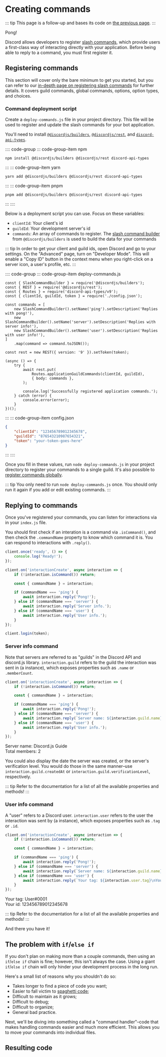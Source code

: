 # Creating commands

::: tip
This page is a follow-up and bases its code on [the previous page](/creating-your-bot/).
:::

<DiscordMessages>
	<DiscordMessage profile="bot">
		<template #interactions>
			<DiscordInteraction profile="user" :command="true">ping</DiscordInteraction>
		</template>
		Pong!
	</DiscordMessage>
</DiscordMessages>

Discord allows developers to register [slash commands](https://discord.com/developers/docs/interactions/application-commands), which provide users a first-class way of interacting directly with your application. Before being able to reply to a command, you must first register it.

## Registering commands

This section will cover only the bare minimum to get you started, but you can refer to our [in-depth page on registering slash commands](/interactions/registering-slash-commands.md) for further details. It covers guild commands, global commands, options, option types, and choices.

### Command deployment script

Create a `deploy-commands.js` file in your project directory. This file will be used to register and update the slash commands for your bot application.

You'll need to install [`@discordjs/builders`](https://github.com/discordjs/builders), [`@discordjs/rest`](https://github.com/discordjs/discord.js-modules/blob/main/packages/rest/), and [`discord-api-types`](https://github.com/discordjs/discord-api-types/).

:::: code-group
::: code-group-item npm
```sh:no-line-numbers
npm install @discordjs/builders @discordjs/rest discord-api-types
```
:::
::: code-group-item yarn
```sh:no-line-numbers
yarn add @discordjs/builders @discordjs/rest discord-api-types
```
:::
::: code-group-item pnpm
```sh:no-line-numbers
pnpm add @discordjs/builders @discordjs/rest discord-api-types
```
:::
::::

Below is a deployment script you can use. Focus on these variables:

- `clientId`: Your client's id
- `guildId`: Your development server's id
- `commands`: An array of commands to register. The [slash command builder](/popular-topics/builders.md#slash-command-builders) from `@discordjs/builders` is used to build the data for your commands

::: tip
In order to get your client and guild ids, open Discord and go to your settings. On the "Advanced" page, turn on "Developer Mode". This will enable a "Copy ID" button in the context menu when you right-click on a server icon, a user's profile, etc.
:::

:::: code-group
::: code-group-item deploy-commands.js
```js{4,6-11}
const { SlashCommandBuilder } = require('@discordjs/builders');
const { REST } = require('@discordjs/rest');
const { Routes } = require('discord-api-types/v9');
const { clientId, guildId, token } = require('./config.json');

const commands = [
	new SlashCommandBuilder().setName('ping').setDescription('Replies with pong!'),
	new SlashCommandBuilder().setName('server').setDescription('Replies with server info!'),
	new SlashCommandBuilder().setName('user').setDescription('Replies with user info!'),
]
	.map(command => command.toJSON());

const rest = new REST({ version: '9' }).setToken(token);

(async () => {
	try {
		await rest.put(
			Routes.applicationGuildCommands(clientId, guildId),
			{ body: commands },
		);

		console.log('Successfully registered application commands.');
	} catch (error) {
		console.error(error);
	}
})();
```
:::
::: code-group-item config.json
```json {2-3}
{
	"clientId": "123456789012345678",
	"guildId": "876543210987654321",
	"token": "your-token-goes-here"
}
```
:::
::::

Once you fill in these values, run `node deploy-commands.js` in your project directory to register your commands to a single guild. It's also possible to [register commands globally](/interactions/registering-slash-commands.md#global-commands).

::: tip
You only need to run `node deploy-commands.js` once. You should only run it again if you add or edit existing commands.
:::

## Replying to commands

Once you've registered your commands, you can listen for interactions via <DocsLink path="class/Client?scrollTo=e-interactionCreate" /> in your `index.js` file.

You should first check if an interation is a command via <DocsLink path="class/Interaction?scrollTo=isCommand" type="method">`.isCommand()`</DocsLink>, and then check the <DocsLink path="class/CommandInteraction?scrollTo=commandName">`.commandName`</DocsLink> property to know which command it is. You can respond to interactions with <DocsLink path="class/CommandInteraction?scrollTo=reply">`.reply()`</DocsLink>.

```js {5-17}
client.once('ready', () => {
	console.log('Ready!');
});

client.on('interactionCreate', async interaction => {
	if (!interaction.isCommand()) return;

	const { commandName } = interaction;

	if (commandName === 'ping') {
		await interaction.reply('Pong!');
	} else if (commandName === 'server') {
		await interaction.reply('Server info.');
	} else if (commandName === 'user') {
		await interaction.reply('User info.');
	}
});

client.login(token);
```

### Server info command

Note that servers are referred to as "guilds" in the Discord API and discord.js library. `interaction.guild` refers to the guild the interaction was sent in (a <DocsLink path="class/Guild" /> instance), which exposes properties such as `.name` or `.memberCount`.

```js {9}
client.on('interactionCreate', async interaction => {
	if (!interaction.isCommand()) return;

	const { commandName } = interaction;

	if (commandName === 'ping') {
		await interaction.reply('Pong!');
	} else if (commandName === 'server') {
		await interaction.reply(`Server name: ${interaction.guild.name}\nTotal members: ${interaction.guild.memberCount}`);
	} else if (commandName === 'user') {
		await interaction.reply('User info.');
	}
});
```

<DiscordMessages>
	<DiscordMessage profile="bot">
		<template #interactions>
			<DiscordInteraction profile="user" :command="true">server</DiscordInteraction>
		</template>
		Server name: Discord.js Guide
		<br />
		Total members: 2
	</DiscordMessage>
</DiscordMessages>

You could also display the date the server was created, or the server's verification level. You would do those in the same manner–use `interaction.guild.createdAt` or `interaction.guild.verificationLevel`, respectively.

::: tip
Refer to the <DocsLink path="class/Guild" /> documentation for a list of all the available properties and methods!
:::

### User info command

A "user" refers to a Discord user. `interaction.user` refers to the user the interaction was sent by (a <DocsLink path="class/User" /> instance), which exposes properties such as `.tag` or `.id`.

```js {11}
client.on('interactionCreate', async interaction => {
	if (!interaction.isCommand()) return;

	const { commandName } = interaction;

	if (commandName === 'ping') {
		await interaction.reply('Pong!');
	} else if (commandName === 'server') {
		await interaction.reply(`Server name: ${interaction.guild.name}\nTotal members: ${interaction.guild.memberCount}`);
	} else if (commandName === 'user') {
		await interaction.reply(`Your tag: ${interaction.user.tag}\nYour id: ${interaction.user.id}`);
	}
});
```

<DiscordMessages>
	<DiscordMessage profile="bot">
		<template #interactions>
			<DiscordInteraction profile="user" :command="true">user</DiscordInteraction>
		</template>
		Your tag: User#0001
		<br />
		Your id: 123456789012345678
	</DiscordMessage>
</DiscordMessages>

::: tip
Refer to the <DocsLink path="class/User" /> documentation for a list of all the available properties and methods!
:::

And there you have it!

## The problem with `if`/`else if`

If you don't plan on making more than a couple commands, then using an `if`/`else if` chain is fine; however, this isn't always the case. Using a giant `if`/`else if` chain will only hinder your development process in the long run.

Here's a small list of reasons why you shouldn't do so:

* Takes longer to find a piece of code you want;
* Easier to fall victim to [spaghetti code](https://en.wikipedia.org/wiki/Spaghetti_code);
* Difficult to maintain as it grows;
* Difficult to debug;
* Difficult to organize;
* General bad practice.

Next, we'll be diving into something called a "command handler"–code that makes handling commands easier and much more efficient. This allows you to move your commands into individual files.

## Resulting code

<ResultingCode />
